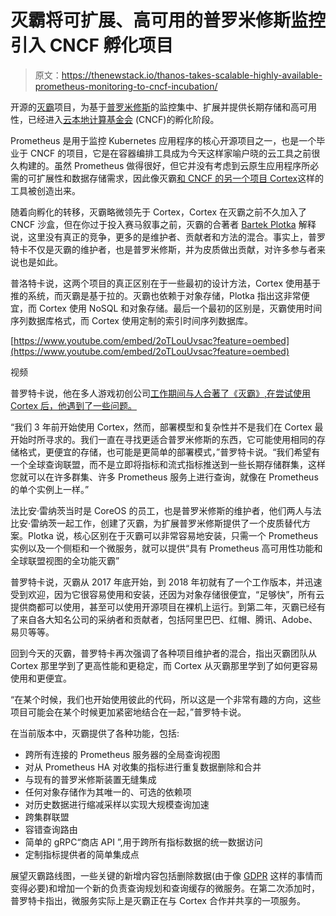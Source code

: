 # 灭霸将可扩展、高可用的普罗米修斯监控引入 CNCF 孵化项目

> 原文：<https://thenewstack.io/thanos-takes-scalable-highly-available-prometheus-monitoring-to-cncf-incubation/>

开源的[灭霸](http://thanos.io)项目，为基于[普罗米修斯](https://prometheus.io/)的监控集中、扩展并提供长期存储和高可用性，已经进入[云本地计算基金会](https://www.cncf.io) (CNCF)的孵化阶段。

Prometheus 是用于监控 Kubernetes 应用程序的核心开源项目之一，也是一个毕业于 CNCF 的项目，它是在容器编排工具成为今天这样家喻户晓的云工具之前很久构建的。虽然 Prometheus 做得很好，但它并没有考虑到云原生应用程序所必需的可扩展性和数据存储需求，因此像灭霸[和 CNCF 的另一个项目 Cortex](http://thanos.io)这样的工具被创造出来。

随着向孵化的转移，灭霸略微领先于 Cortex，Cortex 在灭霸之前不久加入了 CNCF 沙盒，但在你过于投入赛马叙事之前，灭霸的合著者 [Bartek Plotka](https://uk.linkedin.com/in/bwplotka) 解释说，这里没有真正的竞争，更多的是维护者、贡献者和方法的混合。事实上，普罗特卡不仅是灭霸的维护者，也是普罗米修斯，并为皮质做出贡献，对许多参与者来说也是如此。

普洛特卡说，这两个项目的真正区别在于一些最初的设计方法，Cortex 使用基于推的系统，而灭霸是基于拉的。灭霸也依赖于对象存储，Plotka 指出这非常便宜，而 Cortex 使用 NoSQL 和对象存储。最后一个最初的区别是，灭霸使用时间序列数据库格式，而 Cortex 使用定制的索引时间序列数据库。

[https://www.youtube.com/embed/2oTLouUvsac?feature=oembed](https://www.youtube.com/embed/2oTLouUvsac?feature=oembed)

视频

普罗特卡说，他在多人游戏初创公司[工作期间与人合著了《灭霸》,在尝试使用 Cortex 后，他遇到了一些问题。](https://improbable.io)

“我们 3 年前开始使用 Cortex，然而，部署模型和复杂性并不是我们在 Cortex 最开始时所寻求的。我们一直在寻找更适合普罗米修斯的东西，它可能使用相同的存储格式，更便宜的存储，也可能是更简单的部署模式，”普罗特卡说。“我们希望有一个全球查询联盟，而不是立即将指标和流式指标推送到一些长期存储群集，这样您就可以在许多群集、许多 Prometheus 服务上进行查询，就像在 Prometheus 的单个实例上一样。”

法比安·雷纳茨当时是 CoreOS 的员工，也是普罗米修斯的维护者，他们两人与法比安·雷纳茨一起工作，创建了灭霸，为扩展普罗米修斯提供了一个皮质替代方案。Plotka 说，核心区别在于灭霸可以非常容易地安装，只需一个 Prometheus 实例以及一个侧柜和一个微服务，就可以提供“具有 Prometheus 高可用性功能和全球联盟视图的全功能灭霸”

普罗特卡说，灭霸从 2017 年底开始，到 2018 年初就有了一个工作版本，并迅速受到欢迎，因为它很容易使用和安装，还因为对象存储很便宜，“足够快”，所有云提供商都可以使用，甚至可以使用开源项目在裸机上运行。到第二年，灭霸已经有了来自各大知名公司的采纳者和贡献者，包括阿里巴巴、红帽、腾讯、Adobe、易贝等等。

回到今天的灭霸，普罗特卡再次强调了各种项目维护者的混合，指出灭霸团队从 Cortex 那里学到了更高性能和更稳定，而 Cortex 从灭霸那里学到了如何更容易使用和更便宜。

“在某个时候，我们也开始使用彼此的代码，所以这是一个非常有趣的方向，这些项目可能会在某个时候更加紧密地结合在一起，”普罗特卡说。

在当前版本中，灭霸提供了各种功能，包括:

*   跨所有连接的 Prometheus 服务器的全局查询视图
*   对从 Prometheus HA 对收集的指标进行重复数据删除和合并
*   与现有的普罗米修斯装置无缝集成
*   任何对象存储作为其唯一的、可选的依赖项
*   对历史数据进行缩减采样以实现大规模查询加速
*   跨集群联盟
*   容错查询路由
*   简单的 gRPC“商店 API ”,用于跨所有指标数据的统一数据访问
*   定制指标提供者的简单集成点

展望灭霸路线图，一些关键的新增内容包括删除数据(由于像 [GDPR](https://gdpr-info.eu/) 这样的事情而变得必要)和增加一个新的负责查询规划和查询缓存的微服务。在第二次添加时，普罗特卡指出，微服务实际上是灭霸正在与 Cortex 合作并共享的一项服务。

<svg xmlns:xlink="http://www.w3.org/1999/xlink" viewBox="0 0 68 31" version="1.1"><title>Group</title> <desc>Created with Sketch.</desc></svg>